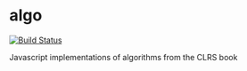 # algo
[![Build Status](https://travis-ci.org/bastoche/game-of-life.svg?branch=master)](https://travis-ci.org/bastoche/game-of-life)

Javascript implementations of algorithms from the CLRS book
